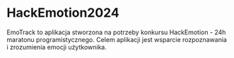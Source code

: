 # HackEmotion2024

EmoTrack to aplikacja stworzona na potrzeby konkursu HackEmotion - 24h maratonu programistycznego. Celem aplikacji jest wsparcie rozpoznawania i zrozumienia emocji użytkownika.

